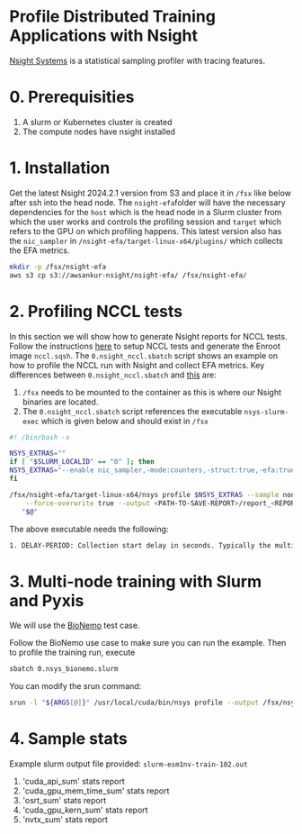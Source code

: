 # Profile Distributed Training Applications with Nsight

[Nsight Systems](https://developer.nvidia.com/nsight-systems) is a statistical sampling profiler with tracing features.

# 0. Prerequisities
1. A slurm or Kubernetes cluster is created
2. The compute nodes have nsight installed

# 1. Installation
Get the latest Nsight 2024.2.1 version from S3 and place it in `/fsx` like below after ssh into the head node. The `nsight-efa`folder will have the necessary dependencies for the `host` which is the head node in a Slurm cluster from which the user works and controls the profiling session and `target` which refers to the GPU on which profiling happens. This latest version also has the `nic_sampler` in `/nsight-efa/target-linux-x64/plugins/` which collects the EFA metrics.

```bash
mkdir -p /fsx/nsight-efa
aws s3 cp s3://awsankur-nsight/nsight-efa/ /fsx/nsight-efa/
```

# 2. Profiling NCCL tests
In this section we will show how to generate Nsight reports for NCCL tests. Follow the instructions [here](https://github.com/aws-samples/awsome-distributed-training/tree/main/4.validation_and_observability/0.nccl-tests) to setup NCCL tests and generate the Enroot image `nccl.sqsh`. The `0.nsight_nccl.sbatch` script shows an example on how to profile the NCCL run with Nsight and collect EFA metrics. Key differences between `0.nsight_nccl.sbatch` and [this](https://github.com/aws-samples/awsome-distributed-training/blob/main/4.validation_and_observability/0.nccl-tests/1.nccl-tests.sbatch) are:

1. `/fsx` needs to be mounted to the container as this is where our Nsight binaries are located.
2. The `0.nsight_nccl.sbatch` script references the executable `nsys-slurm-exec` which is given below and should exist in `/fsx`

```bash
#! /bin/bash -x

NSYS_EXTRAS=""
if [ "$SLURM_LOCALID" == "0" ]; then
NSYS_EXTRAS="--enable nic_sampler,-mode:counters,-struct:true,-efa:true"
fi

/fsx/nsight-efa/target-linux-x64/nsys profile $NSYS_EXTRAS --sample none --delay <DELAY-PERIOD> \
    --force-overwrite true --output <PATH-TO-SAVE-REPORT>/report_<REPORT-NAME-TAG>_job%q{SLURM_JOB_ID}_rank%q{SLURM_PROCID}_on_%q{HOSTNAME}.nsys-rep \
   "$@"
```
The above executable needs the following:

```bash
1. DELAY-PERIOD: Collection start delay in seconds. Typically the multi-node workload takes a few seconds before collection of relevant metrics start. Typically for distributed training applications delaying by ~30sec avoids having empty gaps in the timeline view of the re
```






# 3. Multi-node training with Slurm and Pyxis

We will use the [BioNemo](https://github.com/aws-samples/awsome-distributed-training/tree/main/3.test_cases/14.bionemo) test case.

Follow the BioNemo use case to make sure you can run the example. Then to profile the training run, execute

```bash
sbatch 0.nsys_bionemo.slurm

```

You can modify the srun command:

```bash
srun -l "${ARGS[@]}" /usr/local/cuda/bin/nsys profile --output /fsx/nsys_profiles/ --stats true <PYTHON-CODE> --<PYTHON-CODE-ARGS>
```

# 4. Sample stats

Example slurm output file provided: `slurm-esm1nv-train-102.out`

1. 'cuda_api_sum' stats report
2. 'cuda_gpu_mem_time_sum' stats report
3. 'osrt_sum' stats report
4. 'cuda_gpu_kern_sum' stats report
5. 'nvtx_sum' stats report